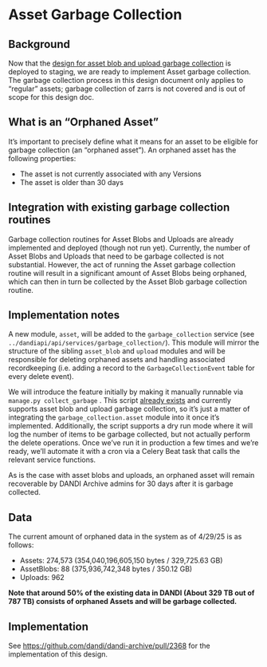 # Asset Garbage Collection

## Background

Now that the [design for asset blob and upload garbage collection](./garbage-collection-uploads-asset-blobs-2.md) is deployed to staging, we are ready to implement Asset garbage collection. The garbage collection process in this design document only applies to “regular” assets; garbage collection of zarrs is not covered and is out of scope for this design doc.

## What is an “Orphaned Asset”

It’s important to precisely define what it means for an asset to be eligible for garbage collection (an “orphaned asset”).
An orphaned asset has the following properties:
- The asset is not currently associated with any Versions
- The asset is older than 30 days

## Integration with existing garbage collection routines

Garbage collection routines for Asset Blobs and Uploads are already implemented and deployed (though not run yet). Currently, the number of Asset Blobs and Uploads that need to be garbage collected is not substantial. However, the act of running the Asset garbage collection routine will result in a significant amount of Asset Blobs being orphaned, which can then in turn be collected by the Asset Blob garbage collection routine.

## Implementation notes

A new module, `asset`, will be added to the `garbage_collection` service (see `../dandiapi/api/services/garbage_collection/`). This module will mirror the structure of the sibling `asset_blob` and `upload` modules and will be responsible for deleting orphaned assets and handling associated recordkeeping (i.e. adding a record to the `GarbageCollectionEvent` table for every delete event).

We will introduce the feature initially by making it manually runnable via `manage.py collect_garbage` . This script [already exists](https://github.com/dandi/dandi-archive/blob/master/dandiapi/api/management/commands/collect_garbage.py) and currently supports asset blob and upload garbage collection, so it’s just a matter of integrating the `garbage_collection.asset` module into it once it’s implemented. Additionally, the script supports a dry run mode where it will log the number of items to be garbage collected, but not actually perform the delete operations. Once we’ve run it in production a few times and we’re ready, we’ll automate it with a cron via a Celery Beat task that calls the relevant service functions.

As is the case with asset blobs and uploads, an orphaned asset will remain recoverable by DANDI Archive admins for 30 days after it is garbage collected.

## Data

The current amount of orphaned data in the system as of 4/29/25 is as follows:

- Assets: 274,573 (354,040,196,605,150 bytes / 329,725.63 GB)
- AssetBlobs: 88 (375,936,742,348 bytes / 350.12 GB)
- Uploads: 962

**Note that around 50% of the existing data in DANDI (About 329 TB out of 787 TB) consists of orphaned Assets and will be garbage collected.**

## Implementation

See https://github.com/dandi/dandi-archive/pull/2368 for the implementation of this design.
